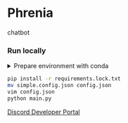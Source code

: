 # Phrenia

chatbot 

### Run locally

<details>
  <summary>Prepare environment with conda</summary>

  ```bash
  conda create -y python=3.12 -n phrenia
  conda activate phrenia
  ```
</details>

```bash
pip install -r requirements.lock.txt
mv simple.config.json config.json
vim config.json
python main.py
```

[Discord Developer Portal](https://discord.com/developers/applications)